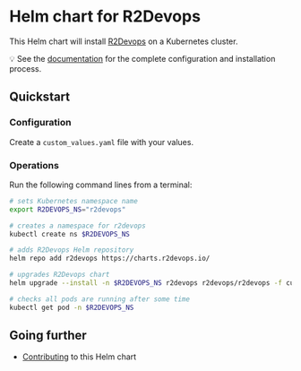 # Helm chart for R2Devops

This Helm chart will install [R2Devops](https://r2devops.io/) on a Kubernetes cluster.

💡 See the [documentation](https://docs.r2devops.io/self-managed/kubernetes) for the complete configuration and installation process.

## Quickstart

### Configuration

Create a `custom_values.yaml` file with your values.

### Operations

Run the following command lines from a terminal:

```bash
# sets Kubernetes namespace name
export R2DEVOPS_NS="r2devops"

# creates a namespace for r2devops
kubectl create ns $R2DEVOPS_NS

# adds R2Devops Helm repository
helm repo add r2devops https://charts.r2devops.io/

# upgrades R2Devops chart
helm upgrade --install -n $R2DEVOPS_NS r2devops r2devops/r2devops -f custom_values.yaml

# checks all pods are running after some time
kubectl get pod -n $R2DEVOPS_NS
```

## Going further

* [Contributing](CONTIBUTING.md) to this Helm chart
